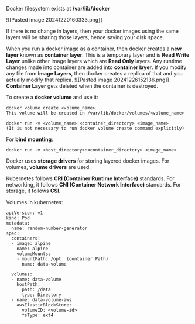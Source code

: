 Docker filesystem exists at **/var/lib/docker**

![[Pasted image 20241220160333.png]]

If there is no change in layers, then your docker images using the same layers will be sharing those layers, hence saving your disk space.

When you run a docker image as a container, then docker creates a **new layer** known as **container layer**. This is a temporary layer and is **Read Write Layer** unlike other image layers which are **Read Only** layers.
Any runtime changes made into container are added into **container layer**.
If you modify any file from **Image Layers**, then docker creates a replica of that and you actually modify that replica.
![[Pasted image 20241226152136.png]]
**Container Layer** gets deleted when the container is destroyed.

To create a **docker volume** and use it:
```
docker volume create <volume_name>
This volume will be created in /var/lib/docker/volumes/<volume_name>

docker run -v <volume_name>:<container_directory> <image_name>
(It is not necessary to run docker volume create command explicitly)
```

For **bind mounting**:
```
docker run -v <host_directory>:<container_directory> <image_name>
```
Docker uses **storage drivers** for storing layered docker images.
For volumes, **volume drivers** are used.

Kubernetes follows **CRI (Container Runtime Interface)** standards. For networking, it follows **CNI (Container Network Interface)** standards. For storage, it follows **CSI**.

Volumes in kubernetes:

```
apiVersion: v1
kind: Pod
metadata:
  name: random-number-generator
spec:
  containers:
  - image: alpine
    name: alpine
    volumeMounts:
    - mountPath: /opt  (container Path)
      name: data-volume

  volumes:
  - name: data-volume
    hostPath:
      path: /data
      type: Directory
  - name: data-volume-aws
    awsElasticBlockStore:
      volumeID: <volume-id>
      fsType: ext4
```

